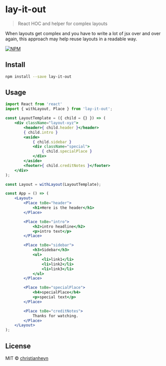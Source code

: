# lay-it-out

> React HOC and helper for complex layouts

When layouts get complex and you have to write a lot of jsx over and over again, this approach may help reuse layouts in a readable way.

[![NPM](https://img.shields.io/npm/v/lay-it-out.svg)](https://www.npmjs.com/package/lay-it-out)

## Install

```bash
npm install --save lay-it-out
```

## Usage

```jsx
import React from 'react'
import { withLayout, Place } from 'lay-it-out';

const LayoutTemplate = ({ child = {} }) => (
    <div className="layout-xyz">
        <header>{ child.header }</header>
        { child.intro }
        <aside>
            { child.sidebar }
            <div className="special">
                { child.specialPlace }
            </div>
        </aside>
        <footer>{ child.creditNotes }</footer>
    </div>
);

const Layout = withLayout(LayoutTemplate);

const App = () => (
    <Layout>
        <Place toBe="header">
            <h1>Here is the header</h1>
        </Place>

        <Place toBe="intro">
            <h2>intro headline</h2>
            <p>intro text</p>
        </Place>

        <Place toBe="sidebar">
            <h3>Sidebar</h3>
            <ul>
                <li>link1</li>
                <li>link2</li>
                <li>link3</li>
            </ul>
        </Place>

        <Place toBe="specialPlace">
            <h4>specialPlace</h4>
            <p>special text</p>
        </Place>

        <Place toBe="creditNotes">
            Thanks for watching.
        </Place>
    </Layout>
);

```

## License

MIT © [christianheyn](https://github.com/christianheyn)
